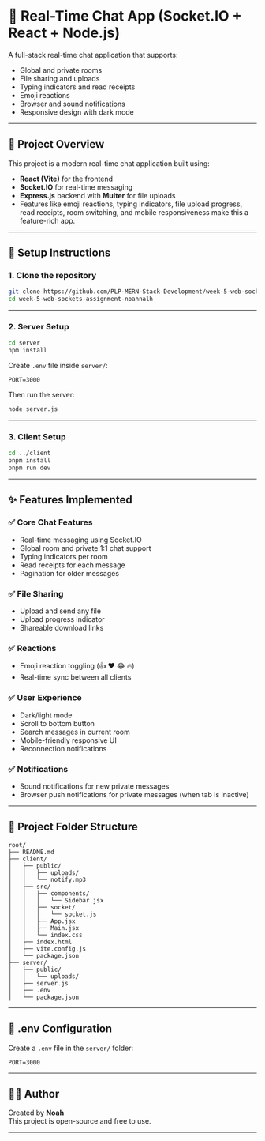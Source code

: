 # 💬 Real-Time Chat App (Socket.IO + React + Node.js)

A full-stack real-time chat application that supports:

- Global and private rooms
- File sharing and uploads
- Typing indicators and read receipts
- Emoji reactions
- Browser and sound notifications
- Responsive design with dark mode

---

## 🧠 Project Overview

This project is a modern real-time chat application built using:

- **React (Vite)** for the frontend  
- **Socket.IO** for real-time messaging  
- **Express.js** backend with **Multer** for file uploads  
- Features like emoji reactions, typing indicators, file upload progress, read receipts, room switching, and mobile responsiveness make this a feature-rich app.

---

## 🚀 Setup Instructions

### 1. Clone the repository

```bash
git clone https://github.com/PLP-MERN-Stack-Development/week-5-web-sockets-assignment-noahnalh.git
cd week-5-web-sockets-assignment-noahnalh
```

---

### 2. Server Setup

```bash
cd server
npm install
```

Create `.env` file inside `server/`:

```env
PORT=3000
```

Then run the server:

```bash
node server.js
```


---

### 3. Client Setup

```bash
cd ../client
pnpm install
pnpm run dev
```


---

## ✨ Features Implemented

### ✅ Core Chat Features

- Real-time messaging using Socket.IO
- Global room and private 1:1 chat support
- Typing indicators per room
- Read receipts for each message
- Pagination for older messages

### ✅ File Sharing

- Upload and send any file
- Upload progress indicator
- Shareable download links

### ✅ Reactions

- Emoji reaction toggling (👍 ❤️ 😂 🔥)
- Real-time sync between all clients

### ✅ User Experience

- Dark/light mode
- Scroll to bottom button
- Search messages in current room
- Mobile-friendly responsive UI
- Reconnection notifications

### ✅ Notifications

- Sound notifications for new private messages
- Browser push notifications for private messages (when tab is inactive)

---

## 📁 Project Folder Structure

```
root/
├── README.md
├── client/
│   ├── public/
│   │   ├── uploads/
│   │   └── notify.mp3
│   ├── src/
│   │   ├── components/
│   │   │   └── Sidebar.jsx
│   │   ├── socket/
│   │   │   └── socket.js
│   │   ├── App.jsx
│   │   ├── Main.jsx
│   │   └── index.css
│   ├── index.html
│   ├── vite.config.js
│   └── package.json
├── server/
│   ├── public/
│   │   └── uploads/
│   ├── server.js
│   ├── .env
│   └── package.json
```

---

## 🧾 .env Configuration

Create a `.env` file in the `server/` folder:

```
PORT=3000
```

---

## 🧑‍💻 Author

Created by **Noah**  
This project is open-source and free to use.

---